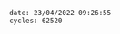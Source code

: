

                date: 23/04/2022 09:26:55
                cycles: 62520

                         